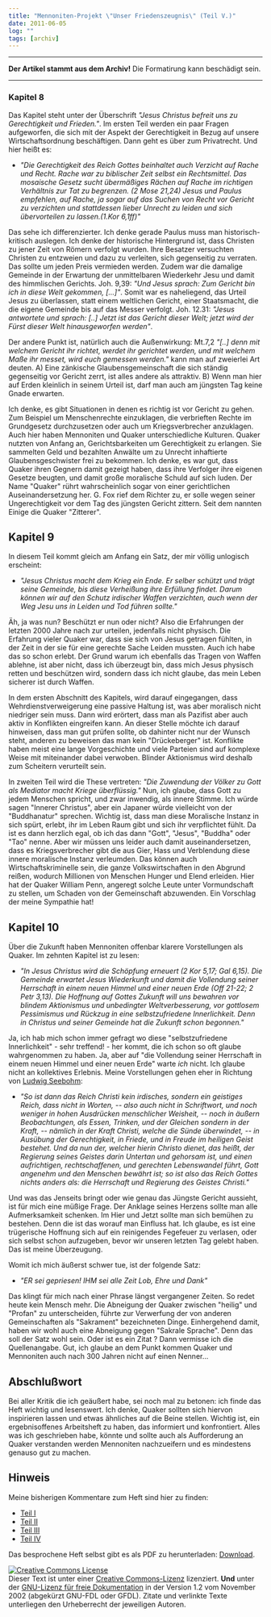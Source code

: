 ```yaml
---
title: "Mennoniten-Projekt \"Unser Friedenszeugnis\" (Teil V.)"
date: 2011-06-05
log: ""
tags: [archiv]
---
```

<hr><b>Der Artikel stammt aus dem Archiv!</b> Die Formatirung kann beschädigt sein.<hr>


<h3>Kapitel 8</h3>

Das Kapitel steht unter der Überschrift <i>"Jesus Christus befreit uns zu Gerechtigkeit und Frieden."</i>. Im ersten Teil werden ein paar Fragen aufgeworfen, die sich mit der Aspekt der Gerechtigkeit in Bezug auf unsere Wirtschaftsordnung beschäftigen. Dann geht es über zum Privatrecht. Und hier heißt es: 
<ul><li><i>"Die Gerechtigkeit des Reich Gottes beinhaltet auch Verzicht auf Rache und Recht. Rache war zu biblischer Zeit selbst ein Rechtsmittel. Das mosaische Gesetz sucht übermäßiges Rächen auf Rache im richtigen Verhältnis zur Tat zu begrenzen. (2 Mose 21,24) Jesus und Paulus empfehlen, auf Rache, ja sogar auf das Suchen von Recht vor Gericht zu verzichten und stattdessen lieber Unrecht zu leiden und sich übervorteilen zu lassen.(1.Kor 6,1ff)"</i></li></ul>
Das sehe ich differenzierter. Ich denke gerade Paulus muss man historisch-kritisch auslegen. Ich denke der historische Hintergrund ist, dass Christen zu jener Zeit von Römern verfolgt wurden. Ihre Besatzer versuchten Christen zu entzweien und dazu zu verleiten, sich gegenseitig zu verraten. Das sollte um jeden Preis vermieden werden. Zudem war die damalige Gemeinde in der Erwartung der unmittelbaren Wiederkehr Jesu und damit des himmlischen Gerichts. Joh. 9,39: <i>"Und Jesus sprach: Zum Gericht bin ich in diese Welt gekommen, [...]"</i>. Somit war es naheliegend, das Urteil Jesus zu überlassen, statt einem weltlichen Gericht, einer Staatsmacht, die die eigene Gemeinde bis auf das Messer verfolgt. Joh. 12.31: <i>"Jesus antwortete und sprach: [..] Jetzt ist das Gericht dieser Welt; jetzt wird der Fürst dieser Welt hinausgeworfen werden"</i>.


Der andere Punkt ist, natürlich auch die Außenwirkung: Mt.7,2 <i>"[..] denn mit welchem Gericht ihr richtet, werdet ihr gerichtet werden, und mit welchem Maße ihr messet, wird euch gemessen werden."</i> kann man auf zweierlei Art deuten. A) Eine zänkische Glaubensgemeinschaft die sich ständig gegenseitig vor Gericht zerrt, ist alles andere als attraktiv. B) Wenn man hier auf Erden kleinlich in seinem Urteil ist, darf man auch am jüngsten Tag keine Gnade erwarten.

Ich denke, es gibt Situationen in denen es richtig ist vor Gericht zu gehen. Zum Beispiel um Menschenrechte einzuklagen, die verbrieften Rechte im Grundgesetz durchzusetzen oder auch um Kriegsverbrecher anzuklagen. Auch hier haben Mennoniten und Quaker unterschiedliche Kulturen. Quaker nutzten von Anfang an, Gerichtsbarkeiten um Gerechtigkeit zu erlangen. Sie sammelten Geld und bezahlten Anwälte um zu Unrecht inhaftierte Glaubensgeschwister frei zu bekommen. Ich denke, es war gut, dass Quaker ihren Gegnern damit gezeigt haben, dass ihre Verfolger ihre eigenen Gesetze beugten, und damit große moralische Schuld auf sich luden. Der Name "Quaker" rührt wahrscheinlich sogar von einer gerichtlichen Auseinandersetzung her. G. Fox rief dem Richter zu, er solle wegen seiner Ungerechtigkeit vor dem Tag des jüngsten Gericht zittern. Seit dem nannten Einige die Quaker "Zitterer". 

## Kapitel 9 ##

In diesem Teil kommt gleich am Anfang ein Satz, der mir völlig unlogisch erscheint: <ul><li><i>"Jesus Christus macht dem Krieg ein Ende. Er selber schützt und trägt seine Gemeinde, bis diese Verheißung ihre Erfüllung findet. Darum können wir auf den Schutz irdischer Waffen verzichten, auch wenn der Weg Jesu uns in Leiden und Tod führen sollte."</i></li></ul>
Äh, ja was nun? Beschützt er nun oder nicht? Also die Erfahrungen der letzten 2000 Jahre nach zur urteilen, jedenfalls nicht physisch. Die Erfahrung vieler Quaker war, dass sie sich von Jesus getragen fühlten, in der Zeit in der sie für eine gerechte Sache Leiden mussten. Auch ich habe das so schon erlebt. Der Grund warum ich ebenfalls das Tragen von Waffen ablehne, ist aber nicht, dass ich überzeugt bin, dass mich Jesus physisch retten und beschützen wird, sondern dass ich nicht glaube, das mein Leben sicherer ist durch Waffen.

In dem ersten Abschnitt des Kapitels, wird darauf eingegangen, dass Wehrdienstverweigerung eine passive Haltung ist, was aber moralisch nicht niedriger sein muss. Dann wird erörtert, dass man als Pazifist aber auch aktiv in Konflikten eingreifen kann. An dieser Stelle möchte ich darauf hinweisen, dass man gut prüfen sollte, ob dahinter nicht nur der Wunsch steht, anderen zu beweisen das man kein "Drückeberger" ist. Konflikte haben meist eine lange Vorgeschichte und viele Parteien sind auf komplexe Weise mit miteinander dabei verwoben. Blinder Aktionismus wird deshalb zum Scheitern verurteilt sein.

In zweiten Teil wird die These vertreten: <i>"Die Zuwendung der Völker zu Gott als Mediator macht Kriege überflüssig."</i> Nun, ich glaube, dass Gott zu jedem Menschen spricht, und zwar inwendig, als innere Stimme. Ich würde sagen "Innerer Christus", aber ein Japaner würde vielleicht von der "Buddhanatur" sprechen. Wichtig ist, dass man diese Moralische Instanz in sich spürt, erlebt, ihr im Leben Raum gibt und sich ihr verpflichtet fühlt. Da ist es dann herzlich egal, ob ich das dann "Gott", "Jesus", "Buddha" oder "Tao" nenne. Aber wir müssen uns leider auch damit auseinandersetzen, dass es Kriegsverbrecher gibt die aus Gier, Hass und Verblendung diese innere moralische Instanz verleumden. Das können auch Wirtschaftskriminelle sein, die ganze Volkswirtschaften in den Abgrund reißen, wodurch Millionen von Menschen Hunger und Elend erleiden. Hier hat der Quaker William Penn, angeregt solche Leute unter Vormundschaft zu stellen, um Schaden von der Gemeinschaft abzuwenden. Ein Vorschlag der meine Sympathie hat! 

## Kapitel 10 ##

Über die Zukunft haben Mennoniten offenbar klarere Vorstellungen als  Quaker. Im zehnten Kapitel ist zu lesen:
<ul><li><i>"In Jesus Christus wird die Schöpfung erneuert (2 Kor 5,17; Gal 6,15). Die Gemeinde erwartet Jesus Wiederkunft und damit die Vollendung seiner Herrschaft in einem neuen Himmel und einer neuen Erde (Off 21-22; 2 Petr 3,13). Die Hoffnung auf Gottes Zukunft will uns bewahren vor blindem Aktionismus und unbedingter Weltverbesserung, vor gottlosem Pessimismus und Rückzug in eine selbstzufriedene Innerlichkeit. Denn in Christus und seiner Gemeinde hat die Zukunft schon begonnen."</i></li></ul>
Ja, ich hab mich schon immer gefragt wo diese "selbstzufriedene Innerlichkeit" - sehr treffend! - her kommt, die ich schon so oft glaube wahrgenommen zu haben. Ja, aber auf "die Vollendung seiner Herrschaft in einem neuen Himmel und einer neuen Erde" warte <i>ich</i> nicht. Ich glaube nicht an kollektives Erlebnis. Meine Vorstellungen gehen eher in Richtung von <a href="http://www.the-independent-friend.de/?q=node/120">Ludwig Seebohm</a>:
<ul><li><i>"So ist dann das Reich Christi kein irdisches, sondern ein geistiges Reich, dass nicht in Worten, -- also auch nicht in Schriftwort, und noch weniger in hohen Ausdrücken menschlicher Weisheit, -- noch in äußern Beobachtungen, als Essen, Trinken, und der Gleichen sondern in der Kraft, -- nämlich in der Kraft Christi, welche die Sünde überwindet, -- in Ausübung der Gerechtigkeit, in Friede, und in Freude im heiligen Geist bestehet. Und da nun der, welcher hierin Christo dienet, das heißt, der Regierung seines Geistes darin Untertan und gehorsam ist, und einen aufrichtigen, rechtschaffenen, und gerechten Lebenswandel führt, Gott angenehm und den Menschen bewährt ist; so ist also das Reich Gottes nichts anders als: die Herrschaft und Regierung des Geistes Christi."</i></li></ul>
Und was das Jenseits bringt oder wie genau das Jüngste Gericht aussieht, ist für mich eine müßige Frage. Der Anklage seines Herzens sollte man alle Aufmerksamkeit schenken. Im Hier und Jetzt sollte man sich bemühen zu bestehen. Denn die ist das worauf man Einfluss hat. Ich glaube, es ist eine trügerische Hoffnung sich auf ein reinigendes Fegefeuer zu verlasen, oder sich selbst schon aufzugeben, bevor wir unseren letzten Tag gelebt haben. Das ist meine Überzeugung.

Womit ich mich äußerst schwer tue, ist der folgende Satz:
<ul><li><i>"ER sei gepriesen! IHM sei alle Zeit Lob, Ehre und Dank"</i></li></ul>
Das klingt für mich nach einer Phrase längst vergangener Zeiten. So redet heute kein Mensch mehr. Die Abneigung der Quaker zwischen "heilig" und "Profan" zu unterscheiden, führte zur Verwerfung der von anderen Gemeinschaften als "Sakrament" bezeichneten Dinge. Einhergehend damit, haben wir wohl auch eine Abneigung gegen "Sakrale Sprache". Denn das soll der Satz wohl sein. Oder ist es ein Zitat ? Dann vermisse ich die Quellenangabe. Gut, ich glaube an dem Punkt kommen Quaker und Mennoniten auch nach 300 Jahren nicht auf einen Nenner...

<!-- stop -->

## Abschlußwort ##

Bei aller Kritik die ich geäußert habe, sei noch mal zu betonen: ich finde das Heft wichtig und lesenswert. Ich denke, Quaker sollten sich hiervon inspirieren lassen und etwas ähnliches auf die Beine stellen. Wichtig ist, ein ergebnisoffenes Arbeitsheft zu haben, das informiert und konfrontiert. Alles was ich geschrieben habe, könnte und sollte auch als Aufforderung an Quaker verstanden werden Mennoniten nachzueifern und es mindestens genauso gut zu machen. 

## Hinweis ##
Meine bisherigen Kommentare zum Heft sind hier zu finden:
<ul>
<li><a href="http://www.the-independent-friend.de/?q=node/740">Teil I</a></li>
<li><a href="http://www.the-independent-friend.de/?q=node/743">Teil II</a></li>
<li><a href="http://www.the-independent-friend.de/?q=node/745">Teil III</a></li>
<li><a href="http://www.the-independent-friend.de/?q=node/747">Teil IV</a></li>
</ul>
Das besprochene Heft selbst gibt es als PDF zu herunterladen: <a href="http://mennonitisch.de/fileadmin/downloads/Ressourcen/Friedenszeugnis_Jesus_macht_den_Kriegen_ein_Ende-web.pdf">Download</a>.



<a href="http://creativecommons.org/licenses/by-sa/3.0/de/" rel="license"><img src="http://i.creativecommons.org/l/by-sa/3.0/de/88x31.png" style="border-width: 0pt;" alt="Creative Commons License" /></a><br />
Dieser <span rel="dc:type" href="http://purl.org/dc/dcmitype/Text" xmlns:dc="http://purl.org/dc/elements/1.1/">Text</span> ist unter einer <a href="http://creativecommons.org/licenses/by-sa/3.0/de/" rel="license">Creative Commons-Lizenz</a> lizenziert. <b>Und</b> unter der <a href="http://de.wikipedia.org/wiki/GFDL">GNU-Lizenz f&uuml;r freie Dokumentation</a> in der Version 1.2 vom November 2002 (abgek&uuml;rzt GNU-FDL oder GFDL). Zitate und verlinkte Texte unterliegen den Urheberrecht der jeweiligen Autoren.
